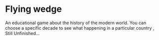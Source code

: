 # Flying wedge
An educational game about the history of the modern world. You can choose a specific decade to see what happening in a particular country , Still Unfinished...
